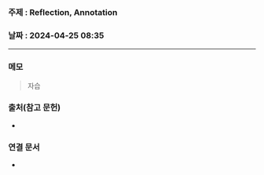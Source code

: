 ### 주제 : Reflection, Annotation

### 날짜 : 2024-04-25 08:35
----
### 메모
> 자습

### 출처(참고 문헌)
-

### 연결 문서
-
